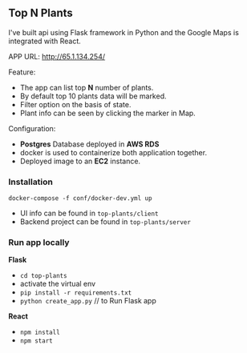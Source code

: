 ## Top N Plants

I've built api using Flask framework in Python and the Google Maps is integrated with React.

APP URL: http://65.1.134.254/

Feature:
- The app can list top **N** number of plants.
- By default top 10 plants data will be marked.
- Filter option on the basis of state.
- Plant info can be seen by clicking the marker in Map.

Configuration:
- **Postgres** Database deployed in **AWS RDS**
- docker is used to containerize both application together.
- Deployed image to an **EC2** instance.

### Installation

``docker-compose -f conf/docker-dev.yml up``

- UI info can be found in `top-plants/client`
- Backend project can be found in `top-plants/server`

### Run app locally

**Flask**
- ``cd top-plants``
- activate the virtual env
- ``pip install -r requirements.txt``
- ```python create_app.py``` // to Run Flask app

**React**
- ``npm install``
- ```npm start```